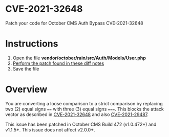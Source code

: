 # CVE-2021-32648

Patch your code for October CMS Auth Bypass CVE-2021-32648

# Instructions

1. Open the file **vendor/october/rain/src/Auth/Models/User.php**
2. [Perform the patch found in these diff notes](https://github.com/daftspunk/CVE-2021-32648/commit/7dc2ce8b6d64a1954089aece560ef9f3e319b7a9)
3. Save the file

# Overview

You are converting a loose comparison to a strict comparison by replacing two (2) equal signs `==` with three (3) equal signs `===`. This blocks the attack vector as described in [CVE-2021-32648](https://github.com/octobercms/october/security/advisories/GHSA-mxr5-mc97-63rc) and also [CVE-2021-29487](https://github.com/octobercms/october/security/advisories/GHSA-h76r-vgf3-j6w5).

This issue has been patched in October CMS Build 472 (v1.0.472+) and v1.1.5+. This issue does not affect v2.0.0+.
